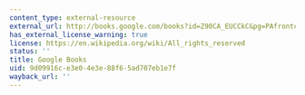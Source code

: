 ```yaml
---
content_type: external-resource
external_url: http://books.google.com/books?id=Z90CA_EUCCkC&pg=PAfrontcover
has_external_license_warning: true
license: https://en.wikipedia.org/wiki/All_rights_reserved
status: ''
title: Google Books
uid: 9d09916c-e3e0-4e3e-88f6-5ad707eb1e7f
wayback_url: ''
---
```


